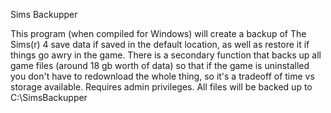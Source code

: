 Sims Backupper


This program (when compiled for Windows) will create a backup of The Sims(r) 4 save data if saved in the default location, as well as restore it if things go awry in the game.
There is a secondary function that backs up all game files (around 18 gb worth of data) so that if the game is uninstalled you don't have to redownload the whole thing, so it's a tradeoff of time vs storage available. 
Requires admin privileges.
All files will be backed up to C:\SimsBackupper
